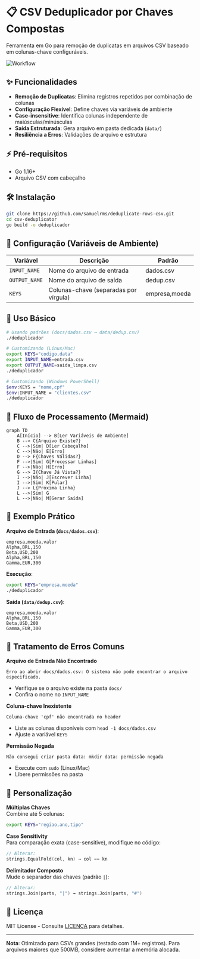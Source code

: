 # 📋 CSV Deduplicador por Chaves Compostas

Ferramenta em Go para remoção de duplicatas em arquivos CSV baseado em colunas-chave configuráveis.

![Workflow](https://via.placeholder.com/800x200.png?text=CSV+com+Duplicatas→Processamento→CSV+Deduplicado)

## ✨ Funcionalidades
- **Remoção de Duplicatas**: Elimina registros repetidos por combinação de colunas
- **Configuração Flexível**: Define chaves via variáveis de ambiente
- **Case-insensitive**: Identifica colunas independente de maiúsculas/minúsculas
- **Saída Estruturada**: Gera arquivo em pasta dedicada (`data/`)
- **Resiliência a Erros**: Validações de arquivo e estrutura

## ⚡ Pré-requisitos
- Go 1.16+
- Arquivo CSV com cabeçalho

## 🛠 Instalação
```bash
git clone https://github.com/samuelrms/deduplicate-rows-csv.git
cd csv-deduplicator
go build -o deduplicador
```

## 🔧 Configuração (Variáveis de Ambiente)
| Variável       | Descrição                          | Padrão     |
|----------------|------------------------------------|------------|
| `INPUT_NAME`   | Nome do arquivo de entrada         | dados.csv  |
| `OUTPUT_NAME`  | Nome do arquivo de saída           | dedup.csv  |
| `KEYS`         | Colunas-chave (separadas por vírgula) | empresa,moeda |

## 🚀 Uso Básico
```bash
# Usando padrões (docs/dados.csv → data/dedup.csv)
./deduplicador

# Customizando (Linux/Mac)
export KEYS="codigo,data"
export INPUT_NAME=entrada.csv
export OUTPUT_NAME=saida_limpa.csv
./deduplicador

# Customizando (Windows PowerShell)
$env:KEYS = "nome,cpf"
$env:INPUT_NAME = "clientes.csv"
./deduplicador
```

## 🔄 Fluxo de Processamento (Mermaid)
```mermaid
graph TD
    A[Início] --> B[Ler Variáveis de Ambiente]
    B --> C{Arquivo Existe?}
    C -->|Sim| D[Ler Cabeçalho]
    C -->|Não| E[Erro]
    D --> F{Chaves Válidas?}
    F -->|Sim| G[Processar Linhas]
    F -->|Não| H[Erro]
    G --> I{Chave Já Vista?}
    I -->|Não| J[Escrever Linha]
    I -->|Sim| K[Pular]
    J --> L{Próxima Linha}
    L -->|Sim| G
    L -->|Não| M[Gerar Saída]
```

## 📌 Exemplo Prático
**Arquivo de Entrada (`docs/dados.csv`)**:
```csv
empresa,moeda,valor
Alpha,BRL,150
Beta,USD,200
Alpha,BRL,150
Gamma,EUR,300
```

**Execução**:
```bash
export KEYS="empresa,moeda"
./deduplicador
```

**Saída (`data/dedup.csv`)**:
```csv
empresa,moeda,valor
Alpha,BRL,150
Beta,USD,200
Gamma,EUR,300
```

## 🛑 Tratamento de Erros Comuns
**Arquivo de Entrada Não Encontrado**  
```log
Erro ao abrir docs/dados.csv: O sistema não pode encontrar o arquivo especificado.
```
- Verifique se o arquivo existe na pasta `docs/`
- Confira o nome no `INPUT_NAME`

**Coluna-chave Inexistente**  
```log
Coluna-chave 'cpf' não encontrada no header
```
- Liste as colunas disponíveis com `head -1 docs/dados.csv`
- Ajuste a variável `KEYS`

**Permissão Negada**  
```log
Não consegui criar pasta data: mkdir data: permissão negada
```
- Execute com `sudo` (Linux/Mac)
- Libere permissões na pasta

## 🔄 Personalização
**Múltiplas Chaves**  
Combine até 5 colunas:
```bash
export KEYS="regiao,ano,tipo"
```

**Case Sensitivity**  
Para comparação exata (case-sensitive), modifique no código:
```go
// Alterar:
strings.EqualFold(col, kn) → col == kn
```

**Delimitador Composto**  
Mude o separador das chaves (padrão `|`):
```go
// Alterar:
strings.Join(parts, "|") → strings.Join(parts, "#")
```

## 📄 Licença
MIT License - Consulte [LICENÇA](LICENSE) para detalhes.

---

**Nota**: Otimizado para CSVs grandes (testado com 1M+ registros). Para arquivos maiores que 500MB, considere aumentar a memória alocada.